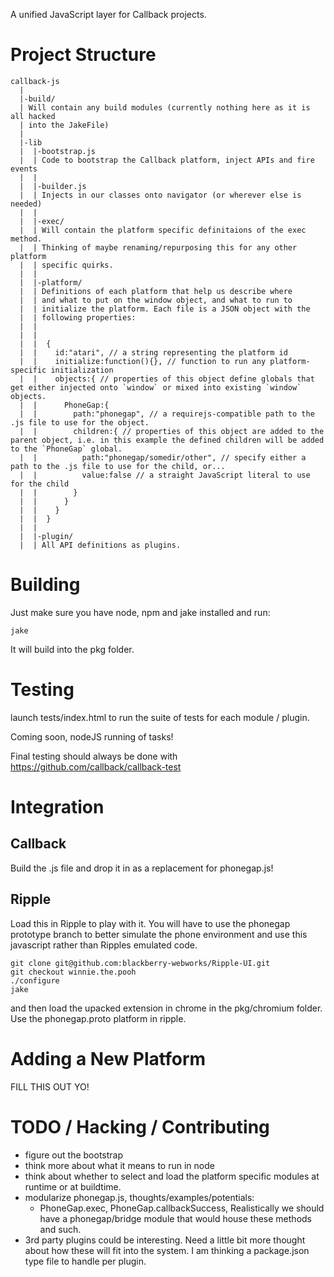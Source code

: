 A unified JavaScript layer for Callback projects.

# Project Structure

    callback-js
      |
      |-build/
      | Will contain any build modules (currently nothing here as it is all hacked
      | into the JakeFile)
      |
      |-lib
      |  |-bootstrap.js
      |  | Code to bootstrap the Callback platform, inject APIs and fire events
      |  |
      |  |-builder.js
      |  | Injects in our classes onto navigator (or wherever else is needed)
      |  |
      |  |-exec/
      |  | Will contain the platform specific definitaions of the exec method. 
      |  | Thinking of maybe renaming/repurposing this for any other platform
      |  | specific quirks.
      |  |
      |  |-platform/
      |  | Definitions of each platform that help us describe where
      |  | and what to put on the window object, and what to run to
      |  | initialize the platform. Each file is a JSON object with the
      |  | following properties:
      |  | 
      |  | 
      |  |  {
      |  |    id:"atari", // a string representing the platform id
      |  |    initialize:function(){}, // function to run any platform-specific initialization
      |  |    objects:{ // properties of this object define globals that get either injected onto `window` or mixed into existing `window` objects.
      |  |      PhoneGap:{
      |  |        path:"phonegap", // a requirejs-compatible path to the .js file to use for the object.
      |  |        children:{ // properties of this object are added to the parent object, i.e. in this example the defined children will be added to the `PhoneGap` global.
      |  |          path:"phonegap/somedir/other", // specify either a path to the .js file to use for the child, or...
      |  |          value:false // a straight JavaScript literal to use for the child
      |  |        }
      |  |      }
      |  |    }
      |  |  }
      |  |
      |  |-plugin/
      |  | All API definitions as plugins.

# Building

Just make sure you have node, npm and jake installed and run:

    jake

It will build into the pkg folder.

# Testing

launch tests/index.html to run the suite of tests for each module / plugin.

Coming soon, nodeJS running of tasks!

Final testing should always be done with https://github.com/callback/callback-test


# Integration

## Callback

Build the .js file and drop it in as a replacement for phonegap.js!

## Ripple

Load this in Ripple to play with it. You will have to use the phonegap
prototype branch to better simulate the phone environment and use this
javascript rather than Ripples emulated code.

    git clone git@github.com:blackberry-webworks/Ripple-UI.git
    git checkout winnie.the.pooh
    ./configure
    jake

and then load the upacked extension in chrome in the pkg/chromium folder.
Use the phonegap.proto platform in ripple.

# Adding a New Platform

FILL THIS OUT YO!

# TODO / Hacking / Contributing

- figure out the bootstrap
- think more about what it means to run in node
- think about whether to select and load the platform specific modules at
  runtime or at buildtime.
- modularize phonegap.js, thoughts/examples/potentials:
  - PhoneGap.exec, PhoneGap.callbackSuccess, Realistically we should have a phonegap/bridge module that would house these
    methods and such.
- 3rd party plugins could be interesting. Need a little bit more thought about how these will fit into the system. I am thinking a package.json type file to handle per plugin.

